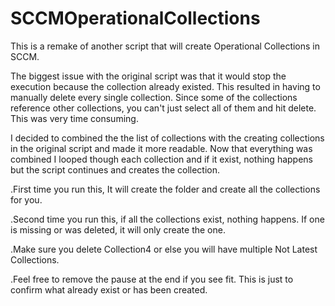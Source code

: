 # SCCMOperationalCollections
This is a remake of another script that will create Operational Collections in SCCM.

The biggest issue with the original script was that it would stop the execution because the collection already existed. This resulted
in having to manually delete every single collection. Since some of the collections reference other collections, you can't just select
all of them and hit delete. This was very time consuming.

I decided to combined the the list of collections with the creating collections in the original script and made it more readable.
Now that everything was combined I looped though each collection and if it exist, nothing happens but the script continues and creates
the collection.

.First time you run this, It will create the folder and create all the collections for you.

.Second time you run this, if all the collections exist, nothing happens. If one is missing or was deleted, it will only create the one.

.Make sure you delete Collection4 or else you will have multiple Not Latest Collections.

.Feel free to remove the pause at the end if you see fit. This is just to confirm what already exist or has been created.
